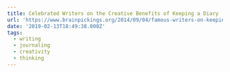 ```yaml
---
title: Celebrated Writers on the Creative Benefits of Keeping a Diary
url: 'https://www.brainpickings.org/2014/09/04/famous-writers-on-keeping-a-diary/'
date: '2019-02-13T18:49:38.000Z'
tags:
  - writing
  - journaling
  - creativity
  - thinking
---
```

